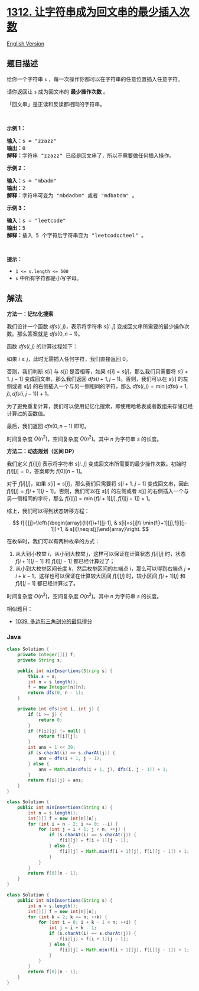 # [1312. 让字符串成为回文串的最少插入次数](https://leetcode.cn/problems/minimum-insertion-steps-to-make-a-string-palindrome)

[English Version](/solution/1300-1399/1312.Minimum%20Insertion%20Steps%20to%20Make%20a%20String%20Palindrome/README_EN.md)

## 题目描述

<!-- 这里写题目描述 -->

<p>给你一个字符串&nbsp;<code>s</code>&nbsp;，每一次操作你都可以在字符串的任意位置插入任意字符。</p>

<p>请你返回让&nbsp;<code>s</code>&nbsp;成为回文串的&nbsp;<strong>最少操作次数</strong>&nbsp;。</p>

<p>「回文串」是正读和反读都相同的字符串。</p>

<p>&nbsp;</p>

<p><strong>示例 1：</strong></p>

<pre>
<strong>输入：</strong>s = "zzazz"
<strong>输出：</strong>0
<strong>解释：</strong>字符串 "zzazz" 已经是回文串了，所以不需要做任何插入操作。
</pre>

<p><strong>示例 2：</strong></p>

<pre>
<strong>输入：</strong>s = "mbadm"
<strong>输出：</strong>2
<strong>解释：</strong>字符串可变为 "mbdadbm" 或者 "mdbabdm" 。
</pre>

<p><strong>示例 3：</strong></p>

<pre>
<strong>输入：</strong>s = "leetcode"
<strong>输出：</strong>5
<strong>解释：</strong>插入 5 个字符后字符串变为 "leetcodocteel" 。
</pre>

<p>&nbsp;</p>

<p><strong>提示：</strong></p>

<ul>
	<li><code>1 &lt;= s.length &lt;= 500</code></li>
	<li><code>s</code>&nbsp;中所有字符都是小写字母。</li>
</ul>

## 解法

**方法一：记忆化搜索**

我们设计一个函数 $dfs(i, j)$，表示将字符串 $s[i..j]$ 变成回文串所需要的最少操作次数。那么答案就是 $dfs(0, n - 1)$。

函数 $dfs(i, j)$ 的计算过程如下：

如果 $i \geq j$，此时无需插入任何字符，我们直接返回 $0$。

否则，我们判断 $s[i]$ 与 $s[j]$ 是否相等，如果 $s[i]=s[j]$，那么我们只需要将 $s[i+1..j-1]$ 变成回文串，那么我们返回 $dfs(i + 1, j - 1)$。否则，我们可以在 $s[i]$ 的左侧或者 $s[j]$ 的右侧插入一个与另一侧相同的字符，那么 $dfs(i, j) = \min(dfs(i + 1, j), dfs(i, j - 1)) + 1$。

为了避免重复计算，我们可以使用记忆化搜索，即使用哈希表或者数组来存储已经计算过的函数值。

最后，我们返回 $dfs(0, n - 1)$ 即可。

时间复杂度 $O(n^2)$，空间复杂度 $O(n^2)$。其中 $n$ 为字符串 $s$ 的长度。

**方法二：动态规划（区间 DP）**

我们定义 $f[i][j]$ 表示将字符串 $s[i..j]$ 变成回文串所需要的最少操作次数。初始时 $f[i][j]=0$，答案即为 $f[0][n-1]$。

对于 $f[i][j]$，如果 $s[i]=s[j]$，那么我们只需要将 $s[i+1..j-1]$ 变成回文串，因此 $f[i][j]=f[i+1][j-1]$。否则，我们可以在 $s[i]$ 的左侧或者 $s[j]$ 的右侧插入一个与另一侧相同的字符，那么 $f[i][j]=\min(f[i+1][j],f[i][j-1])+1$。

综上，我们可以得到状态转移方程：

$$
f[i][j]=\left\{\begin{array}{ll}f[i+1][j-1], & s[i]=s[j]\\ \min(f[i+1][j],f[i][j-1])+1, & s[i]\neq s[j]\end{array}\right.
$$

在枚举时，我们可以有两种枚举的方式：

1. 从大到小枚举 $i$，从小到大枚举 $j$，这样可以保证在计算状态 $f[i][j]$ 时，状态 $f[i+1][j-1]$ 和 $f[i][j-1]$ 都已经计算过了；
1. 从小到大枚举区间长度 $k$，然后枚举区间的左端点 $i$，那么可以得到右端点 $j=i+k-1$，这样也可以保证在计算较大区间 $f[i][j]$ 时，较小区间 $f[i+1][j]$ 和 $f[i][j-1]$ 都已经计算过了。

时间复杂度 $O(n^2)$，空间复杂度 $O(n^2)$。其中 $n$ 为字符串 $s$ 的长度。

相似题目：

-   [1039. 多边形三角剖分的最低得分](/solution/1000-1099/1039.Minimum%20Score%20Triangulation%20of%20Polygon/README.md)

### **Java**

```java
class Solution {
    private Integer[][] f;
    private String s;

    public int minInsertions(String s) {
        this.s = s;
        int n = s.length();
        f = new Integer[n][n];
        return dfs(0, n - 1);
    }

    private int dfs(int i, int j) {
        if (i >= j) {
            return 0;
        }
        if (f[i][j] != null) {
            return f[i][j];
        }
        int ans = 1 << 30;
        if (s.charAt(i) == s.charAt(j)) {
            ans = dfs(i + 1, j - 1);
        } else {
            ans = Math.min(dfs(i + 1, j), dfs(i, j - 1)) + 1;
        }
        return f[i][j] = ans;
    }
}
```

```java
class Solution {
    public int minInsertions(String s) {
        int n = s.length();
        int[][] f = new int[n][n];
        for (int i = n - 2; i >= 0; --i) {
            for (int j = i + 1; j < n; ++j) {
                if (s.charAt(i) == s.charAt(j)) {
                    f[i][j] = f[i + 1][j - 1];
                } else {
                    f[i][j] = Math.min(f[i + 1][j], f[i][j - 1]) + 1;
                }
            }
        }
        return f[0][n - 1];
    }
}
```

```java
class Solution {
    public int minInsertions(String s) {
        int n = s.length();
        int[][] f = new int[n][n];
        for (int k = 2; k <= n; ++k) {
            for (int i = 0; i + k - 1 < n; ++i) {
                int j = i + k - 1;
                if (s.charAt(i) == s.charAt(j)) {
                    f[i][j] = f[i + 1][j - 1];
                } else {
                    f[i][j] = Math.min(f[i + 1][j], f[i][j - 1]) + 1;
                }
            }
        }
        return f[0][n - 1];
    }
}
```
